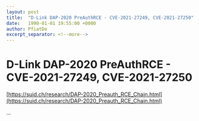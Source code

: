 ```yaml
---
layout: post
title:  "D-Link DAP-2020 PreAuthRCE - CVE-2021-27249, CVE-2021-27250"
date:   1990-01-01 19:55:00 +0000
author: PfiatDe
excerpt_separator: <!--more-->
---
```


# D-Link DAP-2020 PreAuthRCE - CVE-2021-27249, CVE-2021-27250
[https://suid.ch/research/DAP-2020_Preauth_RCE_Chain.html](https://suid.ch/research/DAP-2020_Preauth_RCE_Chain.html)

...
<!--more-->
